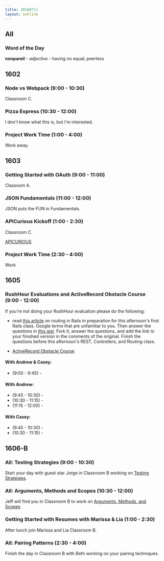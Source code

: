 ```yaml
---
title: 20160711
layout: outline
---
```


## All

### Word of the Day

**nonpareil** - _adjective_ - having no equal; peerless


## 1602

### Node vs Webpack (9:00 - 10:30)

Classroom C.

### Pizza Express (10:30 - 12:00)

I don't know what this is, but I'm interested.

### Project Work Time (1:00 - 4:00)

Work away.


## 1603

### Getting Started with OAuth (9:00 - 11:00)

Classoom A.

### JSON Fundamentals (11:00 - 12:00)

JSON puts the FUN in Fundamentals.

### APICurious Kickoff (1:00 - 2:30)

Classroom C.

[APICURIOUS](https://www.youtube.com/watch?v=fwcONrTG7nk)

### Project Work Time (2:30 - 4:00)

Work


## 1605

### RushHour Evaluations and ActiveRecord Obstacle Course (9:00 - 12:00)

If you're not doing your RushHour evaluation please do the following:

* read [this article](http://www.theodinproject.com/ruby-on-rails/routing) on routing in Rails in preparation for this afternoon's first Rails class. Google terms that are unfamiliar to you. Then answer the questions in [this gist](https://gist.github.com/rwarbelow/c3575b4e49641c02fe18). Fork it, answer the questions, and add the link to your finished version in the comments of the original. Finish the questions before this afternoon's REST, Controllers, and Routing class.

* [ActiveRecord Obstacle Course]()

#### With Andrew & Casey:

* (9:00 - 9:45) -


#### With Andrew:

* (9:45 - 10:30)  -
* (10:30 - 11:15) -
* (11:15 - 12:00) -


#### With Casey:

* (9:45 - 10:30)  -
* (10:30 - 11:15) -


## 1606-B

### All: Testing Strategies (9:00 - 10:30)

Start your day with guest star Jorge in Classroom B working on [Testing Strategies](https://github.com/turingschool/lesson_plans/blob/master/ruby_01-object_oriented_programming_with_ruby/testing_strategies_and_encapsulation.markdown).

### All: Arguments, Methods and Scopes (10:30 - 12:00)

Jeff will find you in Classroom B to work on [Arguments, Methods, and Scopes](https://github.com/turingschool/lesson_plans/blob/master/ruby_01-object_oriented_programming_with_ruby/methods_arguments_and_scopes.markdown)

### Getting Started with Resumes with Marissa & Lia (1:00 - 2:30)

After lunch join Marissa and Lia Classroom B.

### All: Pairing Patterns (2:30 - 4:00)

Finish the day in Classroom B with Beth working on your pairing techniques.
